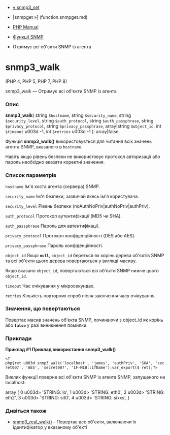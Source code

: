 - [« snmp3_set](function.snmp3-set.md)
- [snmpget »] (function.snmpget.md)

- [PHP Manual](index.md)
- [Функції SNMP](ref.snmp.md)
- Отримує всі об'єкти SNMP із агента

# snmp3_walk

(PHP 4, PHP 5, PHP 7, PHP 8)

snmp3_walk — Отримує всі об'єкти SNMP із агента

### Опис

**snmp3_walk**(
string `$hostname`,
string `$security_name`,
string `$security_level`,
string `$auth_protocol`,
string `$auth_passphrase`,
string `$privacy_protocol`,
string `$privacy_passphrase`,
array\|string `$object_id`,
int `$timeout` u003d -1,
int `$retries` u003d -1
): array\|false

Функція **snmp3_walk()** використовується для читання всіх значень агента
SNMP, вказаного в `hostname`.

Навіть якщо рівень безпеки не використовує протокол авторизації або
пароль необхідно вказати коректні значення.

### Список параметрів

`hostname`
Ім'я хоста агента (сервера) SNMP.

`security_name`
Ім'я безпеки, зазвичай якесь ім'я користувача.

`security_level`
Рівень безпеки (noAuthNoPriv\|authNoPriv\|authPriv).

`auth_protocol`
Протокол аутентифікації (MD5 чи SHA).

`auth_passphrase`
Пароль для автентифікації.

`privacy_protocol`
Протокол конфіденційності (DES або AES).

`privacy_passphrase`
Пароль конфіденційності.

`object_id`
Якщо **`null`**, `object_id` береться як корінь дерева об'єктів
SNMP та всі об'єкти цього дерева повертаються у вигляді масиву.

Якщо вказано `object_id`, повертаються всі об'єкти SNMP нижче цього
`object_id`.

`timeout`
Час очікування у мікросекундах.

`retries`
Кількість повторних спроб після закінчення часу очікування.

### Значення, що повертаються

Повертає масив значень об'єкта SNMP, починаючи з object_id
як корінь або **`false`** у разі виникнення помилки.

### Приклади

**Приклад #1 Приклад використання **snmp3_walk()****

` <?php$ret u003d snmp3_walk('localhost', 'james', 'authPriv', 'SHA', 'secret007', 'AES', 'secret007', 'IF-MIB::ifName');var_export($ ret);?> `

Виклик функції поверне всі об'єкти SNMP із агента SNMP, запущеного на
localhost:

array (
0 u003d> 'STRING: lo',
1 u003d> 'STRING: eth0',
2 u003d> 'STRING: eth2',
3 u003d> 'STRING: sit0',
4 u003d> 'STRING: sixxs',
)

### Дивіться також

- [snmp3_real_walk()](function.snmp3-real-walk.md) - Повертає все
об'єкти, включаючи їх ідентифікатор у вказаному об'єкті
